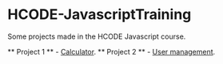 # HCODE-JavascriptTraining
Some projects made in the HCODE Javascript course.

** Project 1 ** - [Calculator](https://github.com/apsampaio/HCODE-JavascriptTraining/tree/master/Project1).
** Project 2 ** - [User management](https://github.com/apsampaio/HCODE-JavascriptTraining/tree/master/Project2).

